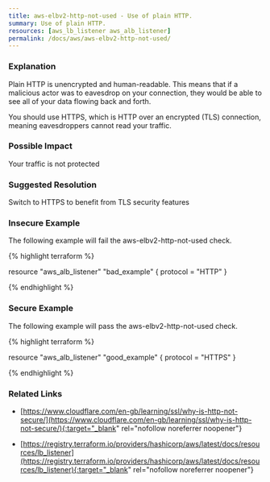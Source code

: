 ```yaml
---
title: aws-elbv2-http-not-used - Use of plain HTTP.
summary: Use of plain HTTP. 
resources: [aws_lb_listener aws_alb_listener] 
permalink: /docs/aws/aws-elbv2-http-not-used/
---
```

### Explanation


Plain HTTP is unencrypted and human-readable. This means that if a malicious actor was to eavesdrop on your connection, they would be able to see all of your data flowing back and forth.

You should use HTTPS, which is HTTP over an encrypted (TLS) connection, meaning eavesdroppers cannot read your traffic.


### Possible Impact
Your traffic is not protected

### Suggested Resolution
Switch to HTTPS to benefit from TLS security features


### Insecure Example

The following example will fail the aws-elbv2-http-not-used check.

{% highlight terraform %}

resource "aws_alb_listener" "bad_example" {
	protocol = "HTTP"
}

{% endhighlight %}



### Secure Example

The following example will pass the aws-elbv2-http-not-used check.

{% highlight terraform %}

resource "aws_alb_listener" "good_example" {
	protocol = "HTTPS"
}

{% endhighlight %}



### Related Links


- [https://www.cloudflare.com/en-gb/learning/ssl/why-is-http-not-secure/](https://www.cloudflare.com/en-gb/learning/ssl/why-is-http-not-secure/){:target="_blank" rel="nofollow noreferrer noopener"}

- [https://registry.terraform.io/providers/hashicorp/aws/latest/docs/resources/lb_listener](https://registry.terraform.io/providers/hashicorp/aws/latest/docs/resources/lb_listener){:target="_blank" rel="nofollow noreferrer noopener"}


